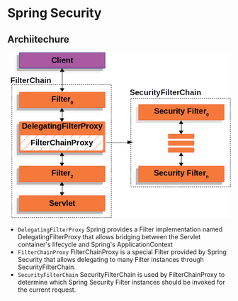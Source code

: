 # Spring Security

## Archiitechure

![](../assets/spring/securityfilterchain.png)

* `DelegatingFilterProxy` Spring provides a Filter implementation named DelegatingFilterProxy that allows bridging between the Servlet container's lifecycle and Spring's ApplicationContext
* `FilterChainProxy` FilterChainProxy is a special Filter provided by Spring Security that allows delegating to many Filter instances through SecurityFilterChain.
* `SecurityFilterChain` SecurityFilterChain is used by FilterChainProxy to determine which Spring Security Filter instances should be invoked for the current request.

